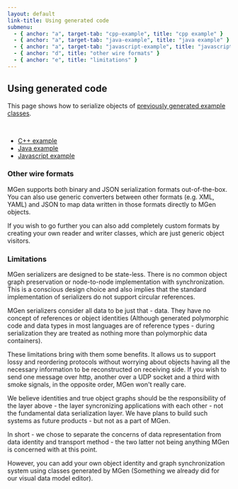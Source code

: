 ```yaml
---
layout: default
link-title: Using generated code
submenu:
  - { anchor: "a", target-tab: "cpp-example", title: "cpp example" }
  - { anchor: "a", target-tab: "java-example", title: "java example" }
  - { anchor: "a", target-tab: "javascript-example", title: "javascript example" }
  - { anchor: "d", title: "other wire formats" }
  - { anchor: "e", title: "limitations" }
---
```


## Using generated code

This page shows how to serialize objects of [previously generated example classes](index_c_Generating_code.html). 

<div class="tabs"><a name="a">&nbsp;</a> 
  <ul>
      <li>
          <a tab-id="cpp-example" href="{{ site.baseurl }}/using_gen_code_tabs/cpp_example_1.html">C++ example</a>
      </li>
      <li>
          <a tab-id="java-example" href="{{ site.baseurl }}/using_gen_code_tabs/java_example_1.html">Java example</a>
      </li>
      <li>
          <a tab-id="javascript-example" href="{{ site.baseurl }}/using_gen_code_tabs/javascript_example_1.html">Javascript example</a>
      </li>
  </ul>
</div>

### Other wire formats <a name="d">&nbsp;</a>

MGen supports both binary and JSON serialization formats out-of-the-box. You can also use generic converters between other formats (e.g. XML, YAML) and JSON to map data written in those formats directly to MGen objects.

If you wish to go further you can also add completely custom formats by creating your own reader and writer classes, which are just generic object visitors.


### Limitations <a name="e">&nbsp;</a>

MGen serializers are designed to be state-less. There is no common object graph preservation or node-to-node implementation with synchronization. This is a conscious design choice and also implies that the standard implementation of serializers do not support circular references. 

MGen serializers consider all data to be just that - data. They have no concept of references or object identities (Although generated polymorphic code and data types in most languages are of reference types - during serialization they are treated as nothing more than polymorphic data containers).

These limitations bring with them some benefits. It allows us to support lossy and reordering protocols without worrying about objects having all the necessary information to be reconstructed on receiving side. If you wish to send one message over http, another over a UDP socket and a third with smoke signals, in the opposite order, MGen won't really care.

We believe identities and true object graphs should be the responsibility of the layer above - the layer syncronizing applications with each other - not the fundamental data serialization layer. We have plans to build such systems as future products - but not as a part of MGen.

In short - we chose to separate the concerns of data representation from data identity and transport method - the two latter not being anything MGen is concerned with at this point.

However, you can add your own object identity and graph synchronization system using classes generated by MGen (Something we already did for our visual data model editor).



